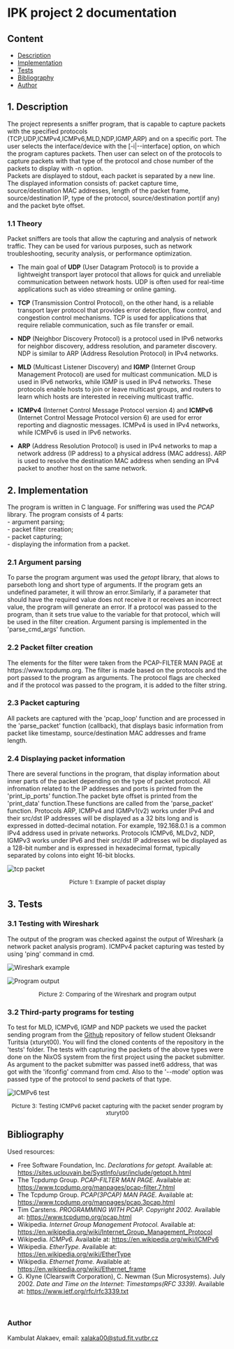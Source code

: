 # IPK project 2 documentation
## Content
 - [Description](#1-description)
 - [Implementation](#2-implementation)
 - [Tests](#3-tests)
 - [Bibliography](#bibliography)
 - [Author](#author)


## 1. Description
<p>
    The project represents a sniffer program, that is capable to capture packets with the specified protocols (TCP,UDP,ICMPv4,ICMPv6,MLD,NDP,IGMP,ARP) and on a specific port. The user selects the interface/device with the [-i|--interface] option, on which the program captures packets. Then user can select on of the protocols to capture packets with that type of the protocol and chose number of the packets to display with -n option.<br> 
    Packets are displayed to stdout, each packet is separated by a new line. The displayed information consists of: packet capture time, source/destination MAC addresses, length of the packet frame, source/destination IP, type of the protocol, source/destination port(if any) and the packet byte offset. 
</p>

### 1.1 Theory
<p>
Packet sniffers are tools that allow the capturing and analysis of network traffic. They can be used for various purposes, such as network troubleshooting, security analysis, or performance optimization.
<ul>
<li>

The main goal of **UDP** (User Datagram Protocol) is to provide a lightweight transport layer protocol that allows for quick and unreliable communication between network hosts. UDP is often used for real-time applications such as video streaming or online gaming.
</li>
<li>

**TCP** (Transmission Control Protocol), on the other hand, is a reliable transport layer protocol that provides error detection, flow control, and congestion control mechanisms. TCP is used for applications that require reliable communication, such as file transfer or email.
</li>
<li>

**NDP** (Neighbor Discovery Protocol) is a protocol used in IPv6 networks for neighbor discovery, address resolution, and parameter discovery. NDP is similar to ARP (Address Resolution Protocol) in IPv4 networks.

</li>
<li>

**MLD** (Multicast Listener Discovery) and **IGMP** (Internet Group Management Protocol) are used for multicast communication. MLD is used in IPv6 networks, while IGMP is used in IPv4 networks. These protocols enable hosts to join or leave multicast groups, and routers to learn which hosts are interested in receiving multicast traffic.

</li>
<li>

**ICMPv4** (Internet Control Message Protocol version 4) and **ICMPv6** (Internet Control Message Protocol version 6) are used for error reporting and diagnostic messages. ICMPv4 is used in IPv4 networks, while ICMPv6 is used in IPv6 networks.

</li>
<li>

**ARP** (Address Resolution Protocol) is used in IPv4 networks to map a network address (IP address) to a physical address (MAC address). ARP is used to resolve the destination MAC address when sending an IPv4 packet to another host on the same network.
</li>
</ul>
</p>

## 2. Implementation
<p>
    The program is written in C language. For sniffering was used the <i>PCAP</i> library. The program consists of 4 parts: <br>
        - argument parsing; <br>
        - packet filter creation; <br>
        - packet capturing; <br>
        - displaying the information from a packet.

</p>

### 2.1 Argument parsing
<p>
    To parse the program argument was used the <i>getopt</i> library, that alows to parseboth long and short type of arguments.
    If the program gets an undefined parameter, it will throw an error.Similarly, if a parameter that should have the required value does not receive it or receives an incorrect value, the program will generate an error. If a protocol was passed to the program, than it sets true value to the variable for that protocol, which will be used in the filter creation. Argument parsing is implemented in the 'parse_cmd_args' function.
</p>

### 2.2 Packet filter creation
<p>
    The elements for the filter were taken from the PCAP-FILTER MAN PAGE at https://www.tcpdump.org. The filter is made based on the protocols and the port passed to the program as arguments. The protocol flags are checked and if the protocol was passed to the program, it is added to the filter string.
</p>

### 2.3 Packet capturing
<p>
    All packets are captured with the 'pcap_loop' function and are processed in the 'parse_packet' function (callback), that displays basic information from packet like timestamp, source/destination MAC addresses and frame length.
</p>

### 2.4 Displaying packet information
<p>
    There are several functions in the program, that display information about inner parts of the packet depending on the type of packet protocol. All infromation related to the IP addresses and ports is printed from  the  'print_ip_ports' function.The packet byte offset is printed from the 'print_data' function.These functions are called from the 'parse_packet' function. Protocols ARP, ICMPv4 and IGMPv1(v2) works under IPv4 and their src/dst IP addresses will be displayed as a 32 bits long and is expressed in dotted-decimal notation. For example, 192.168.0.1 is a common IPv4 address used in private networks. Protocols ICMPv6, MLDv2, NDP, IGMPv3  works under IPv6 and their src/dst IP addresses wil be displayed as a 128-bit number and is expressed in hexadecimal format, typically separated by colons into eight 16-bit blocks.
</p>

![tcp packet](/tests/example.png?raw=true)


<p align="center"><font size="2">Picture 1: Example of packet display</font></p>

## 3. Tests

### 3.1 Testing with Wireshark
<p>The output of the program was checked against the output of Wireshark (a network packet analysis program). ICMPv4 packet capturing was tested by using 'ping' command in cmd.</p>

![Wireshark example](/tests/wireshark_ex.png?raw=true)
<br>

![Program output](/tests/wireshark_ex_pr.png?raw=true)
<br>

<p align="center"><font size="2">Picture 2: Comparing of the Wireshark and program output</font></p>

### 3.2 Third-party programs for testing
To test for MLD, ICMPv6, IGMP and NDP packets we used the packet sending program from the [Github](https://github.com/turytsia/vut-ipk-packegen) repository of fellow student Oleksandr Turitsia (xturyt00). You will find the cloned contents of the repository in the 'tests' folder. The tests with capturing the packets of the above types were done on the NixOS system from the first project using the packet submitter. As argument to the packet submitter was passed inet6 address, that was got with the 'ifconfig' command from cmd. Also to the '--mode' option was passed type of the protocol to send packets of that type. 
 
![ICMPv6 test](/tests/third_party_test.png?raw=true)

<p align="center"><font size="2">Picture 3: Testing ICMPv6 packet capturing with the packet sender program by xturyt00</font></p>

## Bibliography
Used resources:
    <ul>
        <li>
            Free Software Foundation, Inc. <i>Declarations for getopt.</i> Available at: https://sites.uclouvain.be/SystInfo/usr/include/getopt.h.html
        </li>
        <li>
            The Tcpdump Group. <i>PCAP-FILTER MAN PAGE.</i> Available at: https://www.tcpdump.org/manpages/pcap-filter.7.html
        </li>
        <li>
            The Tcpdump Group. <i>PCAP(3PCAP) MAN PAGE.</i> Available at: https://www.tcpdump.org/manpages/pcap.3pcap.html
        </li>
        <li>
            Tim Carstens. <i>PROGRAMMING WITH PCAP. Copyright 2002.</i> Available at: https://www.tcpdump.org/pcap.html
        </li>
        <li>
            Wikipedia. <i>Internet Group Management Protocol.</i> Available at: https://en.wikipedia.org/wiki/Internet_Group_Management_Protocol
        </li>
        <li>
            Wikipedia. <i>ICMPv6.</i> Available at: https://en.wikipedia.org/wiki/ICMPv6
        </li>
        <li>
            Wikipedia. <i>EtherType.</i> Available at: https://en.wikipedia.org/wiki/EtherType
        </li>
        <li>
            Wikipedia. <i>Ethernet frame.</i> Available at: https://en.wikipedia.org/wiki/Ethernet_frame
        </li>
        <li>
            G. Klyne (Clearswift Corporation), C. Newman (Sun Microsystems). July 2002. <i>Date and Time on the Internet: Timestamps(RFC 3339).</i> Available at: https://www.ietf.org/rfc/rfc3339.txt
        </li>
    </ul>
<br>

### Author 
Kambulat Alakaev, email: xalaka00@stud.fit.vutbr.cz